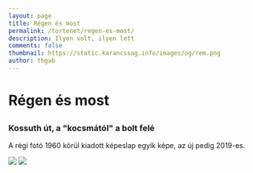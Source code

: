 ```yaml
---
layout: page
title: Régen és most
permalink: /tortenet/regen-es-most/
description: Ilyen volt, ilyen lett
comments: false
thumbnail: https://static.karancssag.info/images/og/rem.png
author: thgab
---
```


# Régen és most

<div class="row" style="margin-top: 2em;">
  <div class="col-md-4">
    <h3>Kossuth út, a "kocsmától" a bolt felé</h3>
    <p>A régi fotó 1960 körül kiadott képeslap egyik képe, az új pedig 2019-es.</p>
  </div>
  <div class="col-md-8">
    <div class="twentytwenty-container">
      <img src="https://static.karancssag.info/content/oldnew/r1.png" />
      <img src="https://static.karancssag.info/content/oldnew/u1.png" />
    </div>
  </div>
</div>

